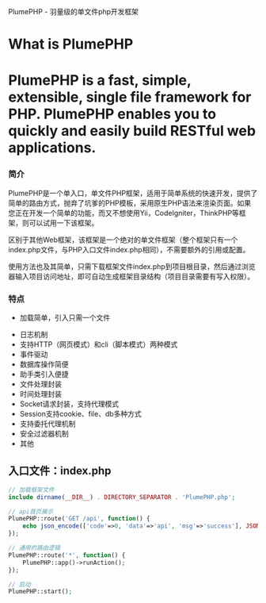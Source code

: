 PlumePHP - 羽量级的单文件php开发框架

# What is PlumePHP

PlumePHP is a fast, simple, extensible, single file framework for PHP.
PlumePHP enables you to quickly and easily build RESTful web applications.
========

### 简介

PlumePHP是一个单入口，单文件PHP框架，适用于简单系统的快速开发，提供了简单的路由方式，抛弃了坑爹的PHP模板，采用原生PHP语法来渲染页面。如果您正在开发一个简单的功能，而又不想使用Yii，CodeIgniter，ThinkPHP等框架，则可以试用一下该框架。

区别于其他Web框架，该框架是一个绝对的单文件框架（整个框架只有一个index.php文件，与PHP入口文件index.php相同），不需要额外的引用或配置。

使用方法也及其简单，只需下载框架文件index.php到项目根目录，然后通过浏览器输入项目访问地址，即可自动生成框架目录结构（项目目录需要有写入权限）。

### 特点

* 加载简单，引入只需一个文件
- 日志机制
- 支持HTTP（网页模式）和cli（脚本模式）两种模式
- 事件驱动
- 数据库操作简便
- 助手类引入便捷
- 文件处理封装
- 时间处理封装
- Socket请求封装，支持代理模式
- Session支持cookie、file、db多种方式
- 支持委托代理机制
- 安全过滤器机制
- 其他

## 入口文件：index.php

```php
// 加载框架文件
include dirname(__DIR__) . DIRECTORY_SEPARATOR . 'PlumePHP.php';

// api首页展示
PlumePHP::route('GET /api', function() {
    echo json_encode(['code'=>0, 'data'=>'api', 'msg'=>'success'], JSON_UNESCAPED_UNICODE);
});

// 通用的路由逻辑
PlumePHP::route('*', function() {
    PlumePHP::app()->runAction();
});

// 启动
PlumePHP::start();
```
